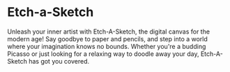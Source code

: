 # Etch-a-Sketch
Unleash your inner artist with Etch-A-Sketch, the digital canvas for the modern age! Say goodbye to paper and pencils, and step into a world where your imagination knows no bounds. Whether you're a budding Picasso or just looking for a relaxing way to doodle away your day, Etch-A-Sketch has got you covered.
